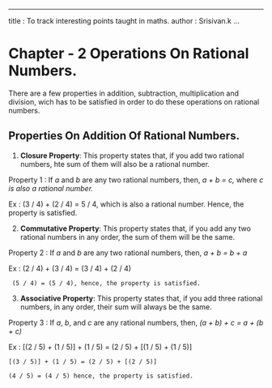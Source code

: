 
---
title : To track interesting points taught in maths.
author : Srisivan.k
...

# Chapter - 2 __Operations On Rational Numbers.__

There are a few properties in addition, subtraction, multiplication and
division, wich has to be satisfied in order to do these operations on rational numbers.

## Properties On Addition Of Rational Numbers.

1. __Closure Property__: This property states that, if you add two rational
numbers, hte sum of them will also be a rational number.

Property 1 : If _a_ and _b_ are any two rational numbers, then, _a + b = c,_ where _c
is also a rational number._

Ex : (3 / 4) + (2 / 4) = 5 / 4, which is also a rational number.
	 Hence, the property is satisfied.

2. __Commutative Property__: This property states that, if you add any two
rational numbers in any order, the sum of them will be the same.

Property 2 : If _a_ and _b_ are any two rational numbers, then, _a + b = b + a_

Ex : (2 / 4) + (3 / 4) = (3 / 4) + (2 / 4)
	 
	 (5 / 4) = (5 / 4), hence, the property is satisfied.

3. __Associative Property__: This property states that, if you add three
rational numbers, in any order, their sum will always be the same.

Property 3 : If _a_, _b_, and _c_ are any rational numbers, then, _(a + b) + c
= a + (b + c)_

Ex : [(2 / 5) + (1 / 5)] + (1 / 5) = (2 / 5) + [(1 / 5) + (1 / 5)]

	[(3 / 5)] + (1 / 5) = (2 / 5) + [(2 / 5)]
	
	(4 / 5) = (4 / 5) hence, the property is satisfied.


